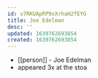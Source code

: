 ```yaml
---
id: v7RKUApRP9xXrhaH2fEYG
title: Joe Edelman
desc: ''
updated: 1639762693854
created: 1639762693854
---
```



- [[person]] - Joe Edelman
- appeared 3x at the stoa
